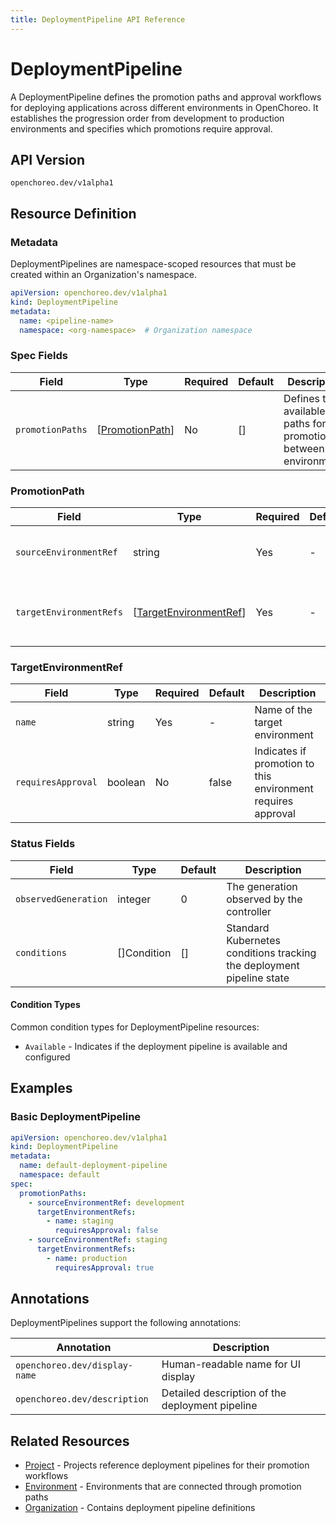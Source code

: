 ```yaml
---
title: DeploymentPipeline API Reference
---
```


# DeploymentPipeline

A DeploymentPipeline defines the promotion paths and approval workflows for deploying applications across different
environments in OpenChoreo. It establishes the progression order from development to production environments and
specifies which promotions require approval.

## API Version

`openchoreo.dev/v1alpha1`

## Resource Definition

### Metadata

DeploymentPipelines are namespace-scoped resources that must be created within an Organization's namespace.

```yaml
apiVersion: openchoreo.dev/v1alpha1
kind: DeploymentPipeline
metadata:
  name: <pipeline-name>
  namespace: <org-namespace>  # Organization namespace
```

### Spec Fields

| Field            | Type                              | Required | Default | Description                                                    |
|------------------|-----------------------------------|----------|---------|----------------------------------------------------------------|
| `promotionPaths` | [[PromotionPath](#promotionpath)] | No       | []      | Defines the available paths for promotion between environments |

### PromotionPath

| Field                   | Type                                            | Required | Default | Description                                                 |
|-------------------------|-------------------------------------------------|----------|---------|-------------------------------------------------------------|
| `sourceEnvironmentRef`  | string                                          | Yes      | -       | Reference to the source environment for promotion           |
| `targetEnvironmentRefs` | [[TargetEnvironmentRef](#targetenvironmentref)] | Yes      | -       | List of target environments and their approval requirements |

### TargetEnvironmentRef

| Field              | Type    | Required | Default | Description                                                  |
|--------------------|---------|----------|---------|--------------------------------------------------------------|
| `name`             | string  | Yes      | -       | Name of the target environment                               |
| `requiresApproval` | boolean | No       | false   | Indicates if promotion to this environment requires approval |

### Status Fields

| Field                | Type        | Default | Description                                                           |
|----------------------|-------------|---------|-----------------------------------------------------------------------|
| `observedGeneration` | integer     | 0       | The generation observed by the controller                             |
| `conditions`         | []Condition | []      | Standard Kubernetes conditions tracking the deployment pipeline state |

#### Condition Types

Common condition types for DeploymentPipeline resources:

- `Available` - Indicates if the deployment pipeline is available and configured

## Examples

### Basic DeploymentPipeline

```yaml
apiVersion: openchoreo.dev/v1alpha1
kind: DeploymentPipeline
metadata:
  name: default-deployment-pipeline
  namespace: default
spec:
  promotionPaths:
    - sourceEnvironmentRef: development
      targetEnvironmentRefs:
        - name: staging
          requiresApproval: false
    - sourceEnvironmentRef: staging
      targetEnvironmentRefs:
        - name: production
          requiresApproval: true
```

## Annotations

DeploymentPipelines support the following annotations:

| Annotation                    | Description                                     |
|-------------------------------|-------------------------------------------------|
| `openchoreo.dev/display-name` | Human-readable name for UI display              |
| `openchoreo.dev/description`  | Detailed description of the deployment pipeline |

## Related Resources

- [Project](../application/project.md) - Projects reference deployment pipelines for their promotion
  workflows
- [Environment](./environment.md) - Environments that are connected through promotion paths
- [Organization](./organization.md) - Contains deployment pipeline definitions
